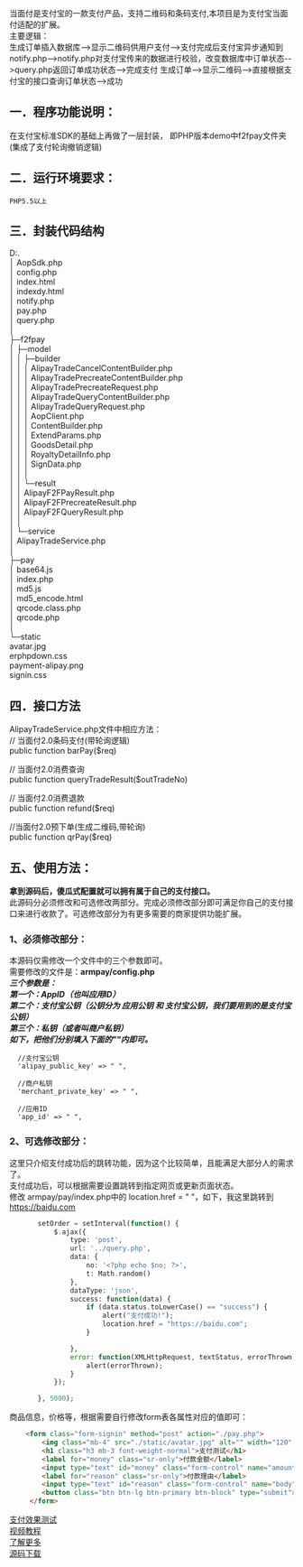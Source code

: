 当面付是支付宝的一款支付产品，支持二维码和条码支付,本项目是为支付宝当面付适配的扩展。   
主要逻辑：   
生成订单插入数据库-->显示二维码供用户支付-->支付完成后支付宝异步通知到notify.php-->notify.php对支付宝传来的数据进行校验，改变数据库中订单状态-->query.php返回订单成功状态-->完成支付
生成订单-->显示二维码-->直接根据支付宝的接口查询订单状态-->成功   

## 一．程序功能说明：   
在支付宝标准SDK的基础上再做了一层封装， 即PHP版本demo中f2fpay文件夹(集成了支付轮询撤销逻辑)   
   
## 二．运行环境要求：   
	PHP5.5以上   
   
## 三．封装代码结构   
D:.   
│  AopSdk.php   
│  config.php   
│  index.html   
│  indexdy.html   
│  notify.php   
│  pay.php   
│  query.php   
│   
├─f2fpay   
│  ├─model   
│  │  ├─builder   
│  │  │      AlipayTradeCancelContentBuilder.php   
│  │  │      AlipayTradePrecreateContentBuilder.php   
│  │  │      AlipayTradePrecreateRequest.php   
│  │  │      AlipayTradeQueryContentBuilder.php   
│  │  │      AlipayTradeQueryRequest.php   
│  │  │      AopClient.php   
│  │  │      ContentBuilder.php   
│  │  │      ExtendParams.php   
│  │  │      GoodsDetail.php   
│  │  │      RoyaltyDetailInfo.php   
│  │  │      SignData.php   
│  │  │   
│  │  └─result   
│  │          AlipayF2FPayResult.php   
│  │          AlipayF2FPrecreateResult.php   
│  │          AlipayF2FQueryResult.php   
│  │   
│  └─service    
│          AlipayTradeService.php   
│   
├─pay   
│      base64.js   
│      index.php   
│      md5.js   
│      md5_encode.html   
│      qrcode.class.php   
│      qrcode.php   
│   
└─static   
        avatar.jpg   
        erphpdown.css   
        payment-alipay.png   
        signin.css   
   
## 四．接口方法   
AlipayTradeService.php文件中相应方法：   
	// 当面付2.0条码支付(带轮询逻辑)   
	public function barPay($req)   
   
// 当面付2.0消费查询   
	public function queryTradeResult($outTradeNo)   
   
// 当面付2.0消费退款   
	public function refund($req)    
   
//当面付2.0预下单(生成二维码,带轮询)   
	public function qrPay($req)   
   
## **五、使用方法：**   
**拿到源码后，傻瓜式配置就可以拥有属于自己的支付接口。**    
此源码分必须修改和可选修改两部分。完成必须修改部分即可满足你自己的支付接口来进行收款了。可选修改部分为有更多需要的商家提供功能扩展。   
   
### **1、必须修改部分：**   
本源码仅需修改一个文件中的三个参数即可。   
需要修改的文件是：**armpay/config.php**   
***三个参数是：   
第一个：AppID（也叫应用ID）   
第二个：支付宝公钥（公钥分为 应用公钥 和 支付宝公钥，我们要用到的是支付宝公钥）   
第三个：私钥（或者叫商户私钥）   
如下，把他们分别填入下面的""内即可。***       
```
  //支付宝公钥   
  'alipay_public_key' => " ",   
   
  //商户私钥   
  'merchant_private_key' => " ",   
   
  //应用ID   
  'app_id' => " ",
```
### **2、可选修改部分：**   
这里只介绍支付成功后的跳转功能，因为这个比较简单，且能满足大部分人的需求了。   
支付成功后，可以根据需要设置跳转到指定网页或更新页面状态。   
修改 armpay/pay/index.php中的 location.href = " "，如下，我这里跳转到 https://baidu.com   
 ```php
        setOrder = setInterval(function() {   
            $.ajax({
                type: 'post',
                url: '../query.php',
                data: {
                    no: '<?php echo $no; ?>',
                    t: Math.random()
                },
                dataType: 'json',
                success: function(data) {
                    if (data.status.toLowerCase() == "success") {
                        alert("支付成功!");
                        location.href = "https://baidu.com";
                    }

                },
                error: function(XMLHttpRequest, textStatus, errorThrown) {
                    alert(errorThrown);
                }
            });

        }, 5000);
``` 

商品信息，价格等，根据需要自行修改form表各属性对应的值即可：
``` html
    <form class="form-signin" method="post" action="./pay.php">
        <img class="mb-4" src="./static/avatar.jpg" alt="" width="120" height="120">
        <h1 class="h3 mb-3 font-weight-normal">支付测试</h1>
        <label for="money" class="sr-only">付款金额</label>
        <input type="text" id="money" class="form-control" name="amount" placeholder="付款金额" value="0.01" autofocus="">
        <label for="reason" class="sr-only">付款理由</label>
        <input type="text" id="reason" class="form-control" name="body" placeholder="付款理由" required="" maxlength="15">
        <button class="btn btn-lg btn-primary btn-block" type="submit">马上付款</button>
     </form>
```
[支付效果测试](http://armpay.cn/armpay/index.html)   
[视频教程](http://armpay.cn/vedio1.html)   
[了解更多](http://armpay.cn)   
[源码下载](http://armpay.cn/assets/images/armPay%E6%BA%90%E7%A0%81.zip)   
